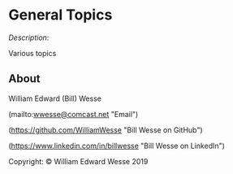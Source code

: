 
# General Topics

*Description*:

Various topics

## About

William Edward (Bill) Wesse

(mailto:wwesse@comcast.net "Email")

(https://github.com/WilliamWesse "Bill Wesse on GitHub")

(https://www.linkedin.com/in/billwesse "Bill Wesse on LinkedIn")

Copyright: © William Edward Wesse 2019
